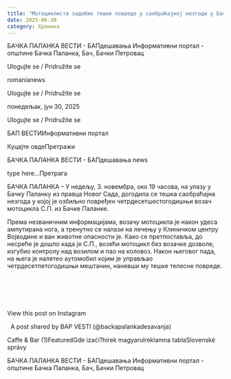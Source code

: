 ```yaml
---
title: "Мотоциклиста задобио тешке повреде у саобраћајној незгоди у Бачкој Паланци"
date: 2025-06-30
category: Хроника
---
```


БАЧКА ПАЛАНКА ВЕСТИ - БАПдешавања Информативни портал - општине Бачка Паланка, Бач, Бачки Петровац

Ulogujte se / Pridružite se

romanianews

Ulogujte se / Pridružite se

понедељак, јун 30, 2025

Ulogujte se / Pridružite se

БАП ВЕСТИИнформативни портал

Куцајте овдеПретражи

БАЧКА ПАЛАНКА ВЕСТИ - БАПдешавања news

type here...Претрага

БАЧКА ПАЛАНКА – У недељу, 3. новембра, око 19 часова, на улазу у Бачку Паланку из правца Новог Сада, догодила се тешка саобраћајна незгода у којој је озбиљно повређен четрдесетшестогодишњи возач мотоцикла С.П. из Бачке Паланке.

Према незваничним информацијама, возачу мотоцикла је након удеса ампутирана нога, а тренутно се налази на лечењу у Клиничком центру Војводине и ван животне опасности је.
Како се претпоставља, до несреће је дошло када је С.П., возећи мотоцикл без возачке дозволе, изгубио контролу над возилом и пао на коловоз. Након његовог пада, на њега је налетео аутомобил којим је управљао четрдесетпетогодишњи мештанин, наневши му тешке телесне повреде.
 


 


 










View this post on Instagram






















 
A post shared by BAP VESTI (@backapalankadesavanja)

Caffe & Bar (1)FeaturedGde izaći?hírek magyarulreklamna tablaSlovenské správy

БАЧКА ПАЛАНКА ВЕСТИ - БАПдешавања Информативни портал - општине Бачка Паланка, Бач, Бачки Петровац
